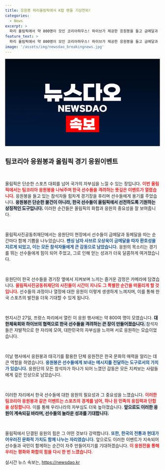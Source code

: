 ```yaml
---
title: 응원봉 파리올림픽에서 K팝 팬들 기상천외!
categories:
  - News
excerpt: >
  파리 올림픽에서 약 800명이 모인 코리아하우스! 하이브가 제공한 응원봉을 들고 금메달과 동메달을 따낸 한국 선수들을 환호하며, 뜨거운 응원전을 펼쳤습니다. 여러분도 함께 응원해볼까요?
feature_text: >
  파리 올림픽에서 약 800명이 모인 코리아하우스! 하이브가 제공한 응원봉을 들고 금메달과 동메달을 따낸 한국 선수들을 환호하며, 뜨거운 응원전을 펼쳤습니다. 여러분도 함께 응원해볼까요?
image: '/assets/img/newsdao_breakingnews.jpg'
---
```


<p><img src="/assets/img/newsdao_breakingnews.jpg" alt="implanttips 속보" /></p>

<h2 data-ke-size="size26">팀코리아 응원봉과 올림픽 경기 응원이벤트</h2>

<p data-ke-size="size16">&nbsp;</p>

<p>올림픽은 단순한 스포츠 대회를 넘어 국가의 자부심을 느낄 수 있는 장입니다. <b><span style="color: #ee2323;">이번 올림픽에서는 팀코리아 응원봉을 나눠주며 한국 선수들을 격려하는 뜻깊은 이벤트가 열렸습니다.</span></b> 응원봉을 들고 있는 참석자들 힘차게 경기장을 후리며 선수들에게 용기를 주었습니다. <b><span style="background-color: #21538527;">응원봉은 단순한 물건이 아니라, 한국 선수들이 올림픽에서 선전하도록 기원하는 상징적인 도구입니다.</span></b> 이러한 순간들은 올림픽의 화합과 응원의 중요성을 잘 보여줍니다.</p>

<p data-ke-size="size16">&nbsp;</p>

<p>올림픽사진공동취재단에서는 응원단이 현장에서 선수들이 금메달과 동메달을 따는 순간마다 함께 기쁨을 나누었습니다. <b><span style="color: #1a5490;">펜싱 남자 사브르 오상욱이 금메달을 따자 환호성을 지르게 되었고, 이는 모든 참석자들에게 큰 감동으로 남았습니다.</span></b> 응원의 목소리는 경기를 뛰는 선수들에게 힘이 되어 주었고, 그로 인해 얻는 성과가 더욱 달콤하게 여겨졌습니다.</p>

<p data-ke-size="size16">&nbsp;</p>

<p>응원단이 한국 선수들을 경기장 옆에서 지켜보며 느끼는 즐거운 감정은 카메라에 담겼습니다. <b><span style="color: #ee2323;">올림픽사진공동취재단의 사진들이 시간이 지나도 그 특별한 순간을 떠올리게 할 것입니다.</span></b> 선수들의 과정이나 열정에 대한 응원이 이렇게 생생하게 느껴지며, 이를 통해 한국 스포츠의 발전을 더욱 기대할 수 있게 됩니다.</p>

<p data-ke-size="size16">&nbsp;</p>

<p>현지시간 27일, 프랑스 파리에서 열린 이 응원 행사에는 약 800여 명이 모였습니다. <b><span style="background-color: #21538527;">대한체육회와 하이브의 협력으로 한국 선수들을 격려하는 큰 장이 만들어졌습니다. </span></b> 참석자들은 자발적으로 한 자리에 모여, 대한민국의 자부심을 느끼며 서로 응원하는 모습이었습니다.</p>

<p data-ke-size="size16">&nbsp;</p>

<p>이날 행사에서 응원봉과 태극기를 활용한 단체 응원전은 한국 문화의 매력을 알리는 데 큰 역할을 하였습니다. <b><span style="color: #1a5490;">응원봉은 선수들에게 보내는 메시지를 전달하는 도구로서의 가치가 있습니다.</span></b> 응원단의 모든 참석자가 하나가 되어 느꼈던 감동은 모든 지켜보는 사람들에게 깊은 인상으로 남았습니다.</p>

<p data-ke-size="size16">&nbsp;</p>

<p>이러한 자리에서 한국 선수들에 대한 응원의 필요성과 그 중요성을 느꼈습니다. <b><span style="color: #ee2323;">이러한 팀코리아 응원봉과 같은 이벤트는 스포츠의 경계를 넘어, 하나 된 민족의 응집력과 단합을 상징합니다.</span></b> 이를 통해 우리나라의 자부심도 더욱 높아졌습니다. <b><span style="background-color: #21538527;">앞으로도 이러한 응원이 계속되길 바라며, 선수들의 놀라운 성과를 기대합니다.</span></b> </p>

<p data-ke-size="size16">&nbsp;</p>

<p>올림픽에서 단결된 응원의 힘은 그 어떤 것보다 강력합니다. <b><span style="color: #1a5490;">또한, 한국의 전통과 현대가 어우러진 문화적 가치도 함께 나누는 자리였습니다.</span></b> 앞으로도 이러한 이벤트가 지속되어 선수들과 국민이 함께하는 순간이 자주 만들어지기를 기대하겠습니다. <b><span style="color: #ee2323;">이 응원전을 통해 우리는 평화와 화합의 힘을 다시 한 번 느꼈습니다.</span></b> </p>
실시간 뉴스 속보는, <a href="https://newsdao.kr" rel="dofollow">https://newsdao.kr</a>


